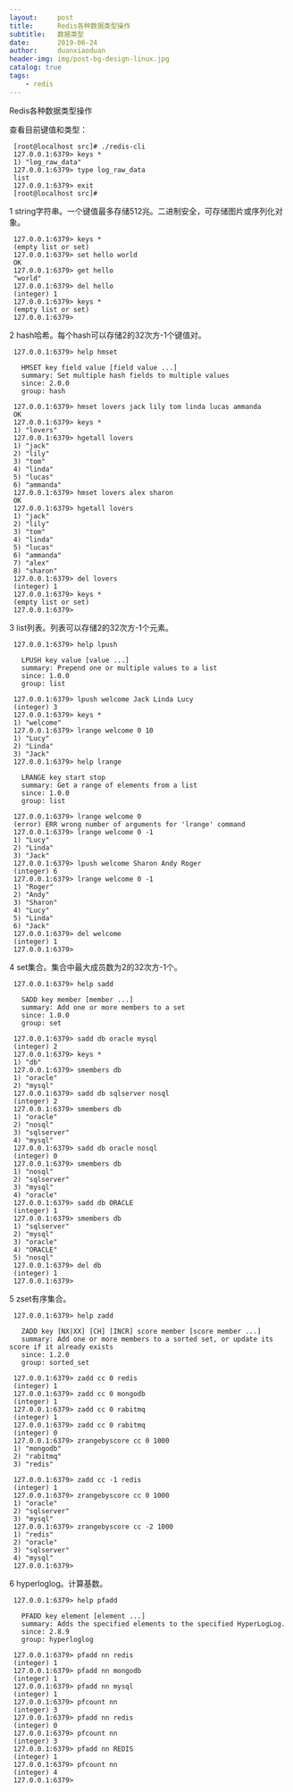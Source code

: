 ```yaml
---
layout:     post
title:      Redis各种数据类型操作
subtitle:   数据类型
date:       2019-06-24
author:     duanxiaoduan
header-img: img/post-bg-design-linux.jpg
catalog: true
tags:
    - redis
---
```


 Redis各种数据类型操作
 
 查看目前键值和类型：
 
     [root@localhost src]# ./redis-cli
     127.0.0.1:6379> keys *
     1) "log_raw_data"
     127.0.0.1:6379> type log_raw_data
     list
     127.0.0.1:6379> exit
     [root@localhost src]# 
 
 1 string字符串。一个键值最多存储512兆。二进制安全，可存储图片或序列化对象。
 
     127.0.0.1:6379> keys *
     (empty list or set)
     127.0.0.1:6379> set hello world
     OK
     127.0.0.1:6379> get hello
     "world"
     127.0.0.1:6379> del hello
     (integer) 1
     127.0.0.1:6379> keys *
     (empty list or set)
     127.0.0.1:6379> 
 
 2 hash哈希。每个hash可以存储2的32次方-1个键值对。
 
     127.0.0.1:6379> help hmset
     
       HMSET key field value [field value ...]
       summary: Set multiple hash fields to multiple values
       since: 2.0.0
       group: hash
     
     127.0.0.1:6379> hmset lovers jack lily tom linda lucas ammanda
     OK
     127.0.0.1:6379> keys *
     1) "lovers"
     127.0.0.1:6379> hgetall lovers
     1) "jack"
     2) "lily"
     3) "tom"
     4) "linda"
     5) "lucas"
     6) "ammanda"
     127.0.0.1:6379> hmset lovers alex sharon
     OK
     127.0.0.1:6379> hgetall lovers
     1) "jack"
     2) "lily"
     3) "tom"
     4) "linda"
     5) "lucas"
     6) "ammanda"
     7) "alex"
     8) "sharon"
     127.0.0.1:6379> del lovers
     (integer) 1
     127.0.0.1:6379> keys *
     (empty list or set)
     127.0.0.1:6379> 
 
 3 list列表。列表可以存储2的32次方-1个元素。
 
     127.0.0.1:6379> help lpush
     
       LPUSH key value [value ...]
       summary: Prepend one or multiple values to a list
       since: 1.0.0
       group: list
     
     127.0.0.1:6379> lpush welcome Jack Linda Lucy
     (integer) 3
     127.0.0.1:6379> keys *
     1) "welcome"
     127.0.0.1:6379> lrange welcome 0 10
     1) "Lucy"
     2) "Linda"
     3) "Jack"
     127.0.0.1:6379> help lrange
     
       LRANGE key start stop
       summary: Get a range of elements from a list
       since: 1.0.0
       group: list
     
     127.0.0.1:6379> lrange welcome 0
     (error) ERR wrong number of arguments for 'lrange' command
     127.0.0.1:6379> lrange welcome 0 -1
     1) "Lucy"
     2) "Linda"
     3) "Jack"
     127.0.0.1:6379> lpush welcome Sharon Andy Roger
     (integer) 6
     127.0.0.1:6379> lrange welcome 0 -1
     1) "Roger"
     2) "Andy"
     3) "Sharon"
     4) "Lucy"
     5) "Linda"
     6) "Jack"
     127.0.0.1:6379> del welcome
     (integer) 1
     127.0.0.1:6379> 
     
 
 4 set集合。集合中最大成员数为2的32次方-1个。
 
     127.0.0.1:6379> help sadd
     
       SADD key member [member ...]
       summary: Add one or more members to a set
       since: 1.0.0
       group: set
     
     127.0.0.1:6379> sadd db oracle mysql
     (integer) 2
     127.0.0.1:6379> keys *
     1) "db"
     127.0.0.1:6379> smembers db
     1) "oracle"
     2) "mysql"
     127.0.0.1:6379> sadd db sqlserver nosql
     (integer) 2
     127.0.0.1:6379> smembers db
     1) "oracle"
     2) "nosql"
     3) "sqlserver"
     4) "mysql"
     127.0.0.1:6379> sadd db oracle nosql
     (integer) 0
     127.0.0.1:6379> smembers db
     1) "nosql"
     2) "sqlserver"
     3) "mysql"
     4) "oracle"
     127.0.0.1:6379> sadd db ORACLE
     (integer) 1
     127.0.0.1:6379> smembers db
     1) "sqlserver"
     2) "mysql"
     3) "oracle"
     4) "ORACLE"
     5) "nosql"
     127.0.0.1:6379> del db
     (integer) 1
     127.0.0.1:6379> 
 
 5 zset有序集合。
 
     127.0.0.1:6379> help zadd
     
       ZADD key [NX|XX] [CH] [INCR] score member [score member ...]
       summary: Add one or more members to a sorted set, or update its score if it already exists
       since: 1.2.0
       group: sorted_set
     
     127.0.0.1:6379> zadd cc 0 redis
     (integer) 1
     127.0.0.1:6379> zadd cc 0 mongodb
     (integer) 1
     127.0.0.1:6379> zadd cc 0 rabitmq
     (integer) 1
     127.0.0.1:6379> zadd cc 0 rabitmq
     (integer) 0
     127.0.0.1:6379> zrangebyscore cc 0 1000
     1) "mongodb"
     2) "rabitmq"
     3) "redis"
     
     127.0.0.1:6379> zadd cc -1 redis
     (integer) 1
     127.0.0.1:6379> zrangebyscore cc 0 1000
     1) "oracle"
     2) "sqlserver"
     3) "mysql"
     127.0.0.1:6379> zrangebyscore cc -2 1000
     1) "redis"
     2) "oracle"
     3) "sqlserver"
     4) "mysql"
     127.0.0.1:6379> 
     
 
 6 hyperloglog。计算基数。
 
     127.0.0.1:6379> help pfadd
     
       PFADD key element [element ...]
       summary: Adds the specified elements to the specified HyperLogLog.
       since: 2.8.9
       group: hyperloglog
     
     127.0.0.1:6379> pfadd nn redis
     (integer) 1
     127.0.0.1:6379> pfadd nn mongodb
     (integer) 1
     127.0.0.1:6379> pfadd nn mysql
     (integer) 1
     127.0.0.1:6379> pfcount nn
     (integer) 3
     127.0.0.1:6379> pfadd nn redis
     (integer) 0
     127.0.0.1:6379> pfcount nn
     (integer) 3
     127.0.0.1:6379> pfadd nn REDIS
     (integer) 1
     127.0.0.1:6379> pfcount nn
     (integer) 4
     127.0.0.1:6379> 
